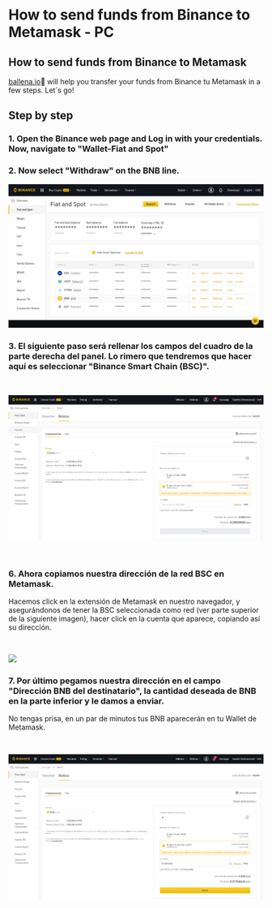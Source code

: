 # How to send funds from Binance to Metamask - PC

## How to send funds from Binance to Metamask

[ballena.io](https://ballena.io/)🐋 will help you transfer your funds from Binance tu Metamask in a few steps. Let´s go!



## Step by step

### 1. Open the Binance web page and Log in with your credentials. Now, navigate to "Wallet-Fiat and Spot"

### 

### ​2. Now select "Withdraw" on the BNB line.



![](../../.gitbook/assets/enviarbnb0.png)

### 

### 3. El siguiente paso será rellenar los campos del cuadro de la parte derecha del panel. Lo rimero que tendremos que hacer aquí es seleccionar "Binance Smart Chain \(BSC\)".

​​

![](../../.gitbook/assets/binance_enviarbnb2.png)

​

### 6. Ahora copiamos nuestra dirección de la red BSC en Metamask.

Hacemos click en la extensión de Metamask en nuestro navegador, y asegurándonos de tener la BSC seleccionada como red \(ver parte superior de la siguiente imagen\), hacer click en la cuenta que aparece, copiando así su dirección.

​

![](https://user-images.githubusercontent.com/79335891/108759110-390c3e00-754c-11eb-9020-b45ebd04914e.png)

### 

### 7. Por último pegamos nuestra dirección en el campo "Dirección BNB del destinatario", la cantidad deseada de BNB en la parte inferior y le damos a enviar. 

No tengas prisa, en un par de minutos tus BNB aparecerán en tu Wallet de Metamask.

​​

![](../../.gitbook/assets/binance_enviarbnb3.png)



